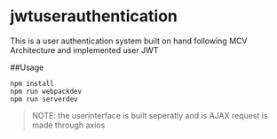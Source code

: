 # jwtuserauthentication

This is a user authentication system built on hand following MCV Architecture and implemented user JWT


##Usage
```shell
npm install
npm run webpackdev
npm run serverdev
```

> NOTE: the userinterface is built seperatly and is AJAX request is made through axios
